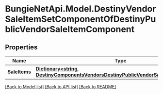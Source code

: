 
# BungieNetApi.Model.DestinyVendorSaleItemSetComponentOfDestinyPublicVendorSaleItemComponent

## Properties

Name | Type | Description | Notes
------------ | ------------- | ------------- | -------------
**SaleItems** | [**Dictionary&lt;string, DestinyComponentsVendorsDestinyPublicVendorSaleItemComponent&gt;**](DestinyComponentsVendorsDestinyPublicVendorSaleItemComponent.md) |  | [optional] 

[[Back to Model list]](../README.md#documentation-for-models)
[[Back to API list]](../README.md#documentation-for-api-endpoints)
[[Back to README]](../README.md)

